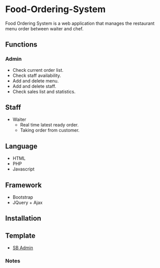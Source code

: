 # Food-Ordering-System
Food Ordering System is a web application that manages the restaurant menu order between waiter and chef.

## Functions
### Admin
- Check current order list.
- Check staff availability.
- Add and delete menu.
- Add and delete staff.
- Check sales list and statistics.

## Staff
- Waiter
	- Real time latest ready order.
	- Taking order from customer.

## Language 
- HTML
- PHP
- Javascript

## Framework
- Bootstrap
- JQuery + Ajax

## Installation

## Template 
- [SB Admin](https://startbootstrap.com/templates/sb-admin/)

### Notes